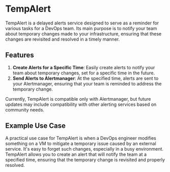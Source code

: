 # TempAlert

TempAlert is a delayed alerts service designed to serve as a reminder for various tasks for a DevOps team. Its main purpose is to notify your team about temporary changes made to your infrastructure, ensuring that these changes are revisited and resolved in a timely manner.

## Features

1. **Create Alerts for a Specific Time**: Easily create alerts to notify your team about temporary changes, set for a specific time in the future.
2. **Send Alerts to Alertmanager**: At the specified time, alerts are sent to your Alertmanager, ensuring that your team is reminded to address the temporary change.

Currently, TempAlert is compatible only with Alertmanager, but future updates may include compatibility with other alerting services based on community needs.

## Example Use Case

A practical use case for TempAlert is when a DevOps engineer modifies something on a VM to mitigate a temporary issue caused by an external service. It's easy to forget such changes, especially in a busy environment. TempAlert allows you to create an alert that will notify the team at a specified time, ensuring that the temporary change is revisited and properly resolved.
